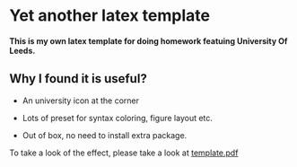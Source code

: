 
# Yet another latex template

#### This is my own latex template for doing homework featuing **University Of Leeds**.

## Why I found it is useful?

 * An university icon at the corner

 * Lots of preset for syntax coloring, figure layout etc.

 * Out of box, no need to install extra package.
 
 To take a look of the effect, please take a look at [template.pdf](/template.pdf)



